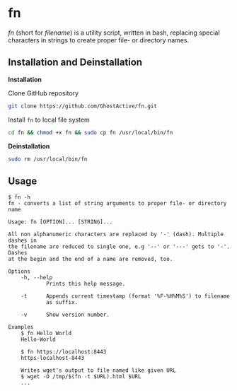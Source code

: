 # fn

*fn* (short for *filename*) is a utility script, written in bash, replacing special characters in strings to create proper file- or directory names.

## Installation and Deinstallation

**Installation**

Clone GitHub repository
```sh
git clone https://github.com/GhostActive/fn.git
```

Install `fn` to local file system
```sh
cd fn && chmod +x fn && sudo cp fn /usr/local/bin/fn
```

**Deinstallation**

```sh
sudo rm /usr/local/bin/fn
```

## Usage

```
$ fn -h
fn - converts a list of string arguments to proper file- or directory name

Usage: fn [OPTION]... [STRING]...

All non alphanumeric characters are replaced by '-' (dash). Multiple dashes in
the filename are reduced to single one, e.g '--' or '---' gets to '-'. Dashes
at the begin and the end of a name are removed, too.

Options
    -h, --help
            Prints this help message.

    -t      Appends current timestamp (format '%F-%H%M%S') to filename
            as suffix.

    -v      Show version number.

Examples
    $ fn Hello World
    Hello-World

    $ fn https://localhost:8443
    https-localhost-8443

    Writes wget's output to file named like given URL
    $ wget -O /tmp/$(fn -t $URL).html $URL
    ...
```
